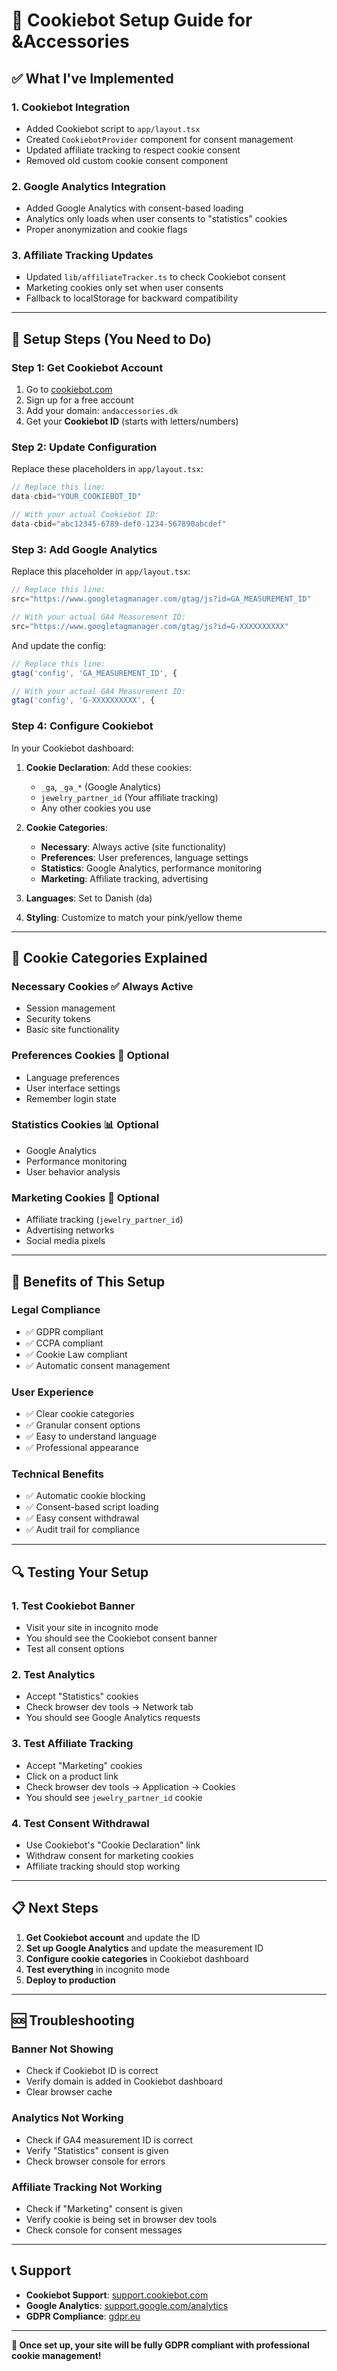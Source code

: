 # 🍪 Cookiebot Setup Guide for &Accessories

## ✅ What I've Implemented

### 1. **Cookiebot Integration**
- Added Cookiebot script to `app/layout.tsx`
- Created `CookiebotProvider` component for consent management
- Updated affiliate tracking to respect cookie consent
- Removed old custom cookie consent component

### 2. **Google Analytics Integration**
- Added Google Analytics with consent-based loading
- Analytics only loads when user consents to "statistics" cookies
- Proper anonymization and cookie flags

### 3. **Affiliate Tracking Updates**
- Updated `lib/affiliateTracker.ts` to check Cookiebot consent
- Marketing cookies only set when user consents
- Fallback to localStorage for backward compatibility

---

## 🔧 Setup Steps (You Need to Do)

### **Step 1: Get Cookiebot Account**
1. Go to [cookiebot.com](https://cookiebot.com)
2. Sign up for a free account
3. Add your domain: `andaccessories.dk`
4. Get your **Cookiebot ID** (starts with letters/numbers)

### **Step 2: Update Configuration**
Replace these placeholders in `app/layout.tsx`:

```typescript
// Replace this line:
data-cbid="YOUR_COOKIEBOT_ID"

// With your actual Cookiebot ID:
data-cbid="abc12345-6789-def0-1234-567890abcdef"
```

### **Step 3: Add Google Analytics**
Replace this placeholder in `app/layout.tsx`:

```typescript
// Replace this line:
src="https://www.googletagmanager.com/gtag/js?id=GA_MEASUREMENT_ID"

// With your actual GA4 Measurement ID:
src="https://www.googletagmanager.com/gtag/js?id=G-XXXXXXXXXX"
```

And update the config:
```typescript
// Replace this line:
gtag('config', 'GA_MEASUREMENT_ID', {

// With your actual GA4 Measurement ID:
gtag('config', 'G-XXXXXXXXXX', {
```

### **Step 4: Configure Cookiebot**
In your Cookiebot dashboard:

1. **Cookie Declaration**: Add these cookies:
   - `_ga`, `_ga_*` (Google Analytics)
   - `jewelry_partner_id` (Your affiliate tracking)
   - Any other cookies you use

2. **Cookie Categories**:
   - **Necessary**: Always active (site functionality)
   - **Preferences**: User preferences, language settings
   - **Statistics**: Google Analytics, performance monitoring
   - **Marketing**: Affiliate tracking, advertising

3. **Languages**: Set to Danish (da)

4. **Styling**: Customize to match your pink/yellow theme

---

## 🎯 Cookie Categories Explained

### **Necessary Cookies** ✅ Always Active
- Session management
- Security tokens
- Basic site functionality

### **Preferences Cookies** 🔧 Optional
- Language preferences
- User interface settings
- Remember login state

### **Statistics Cookies** 📊 Optional
- Google Analytics
- Performance monitoring
- User behavior analysis

### **Marketing Cookies** 🎯 Optional
- Affiliate tracking (`jewelry_partner_id`)
- Advertising networks
- Social media pixels

---

## 🚀 Benefits of This Setup

### **Legal Compliance**
- ✅ GDPR compliant
- ✅ CCPA compliant
- ✅ Cookie Law compliant
- ✅ Automatic consent management

### **User Experience**
- ✅ Clear cookie categories
- ✅ Granular consent options
- ✅ Easy to understand language
- ✅ Professional appearance

### **Technical Benefits**
- ✅ Automatic cookie blocking
- ✅ Consent-based script loading
- ✅ Easy consent withdrawal
- ✅ Audit trail for compliance

---

## 🔍 Testing Your Setup

### **1. Test Cookiebot Banner**
- Visit your site in incognito mode
- You should see the Cookiebot consent banner
- Test all consent options

### **2. Test Analytics**
- Accept "Statistics" cookies
- Check browser dev tools → Network tab
- You should see Google Analytics requests

### **3. Test Affiliate Tracking**
- Accept "Marketing" cookies
- Click on a product link
- Check browser dev tools → Application → Cookies
- You should see `jewelry_partner_id` cookie

### **4. Test Consent Withdrawal**
- Use Cookiebot's "Cookie Declaration" link
- Withdraw consent for marketing cookies
- Affiliate tracking should stop working

---

## 📋 Next Steps

1. **Get Cookiebot account** and update the ID
2. **Set up Google Analytics** and update the measurement ID
3. **Configure cookie categories** in Cookiebot dashboard
4. **Test everything** in incognito mode
5. **Deploy to production**

---

## 🆘 Troubleshooting

### **Banner Not Showing**
- Check if Cookiebot ID is correct
- Verify domain is added in Cookiebot dashboard
- Clear browser cache

### **Analytics Not Working**
- Check if GA4 measurement ID is correct
- Verify "Statistics" consent is given
- Check browser console for errors

### **Affiliate Tracking Not Working**
- Check if "Marketing" consent is given
- Verify cookie is being set in browser dev tools
- Check console for consent messages

---

## 📞 Support

- **Cookiebot Support**: [support.cookiebot.com](https://support.cookiebot.com)
- **Google Analytics**: [support.google.com/analytics](https://support.google.com/analytics)
- **GDPR Compliance**: [gdpr.eu](https://gdpr.eu)

---

**🎉 Once set up, your site will be fully GDPR compliant with professional cookie management!**
